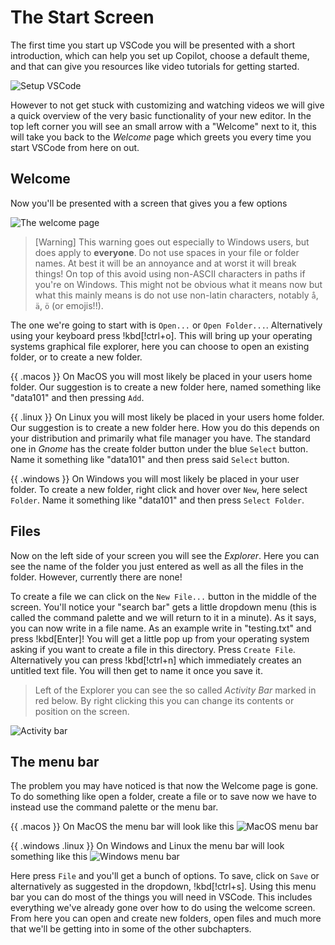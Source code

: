 # The Start Screen

The first time you start up VSCode you will be presented with a short
introduction, which can help you set up Copilot, choose a default theme, and
that can give you resources like video tutorials for getting started.

![Setup VSCode](/Assets/editor/intro.png)

However to not get stuck with customizing and watching videos we will give a
quick overview of the very basic functionality of your new editor. In the top
left corner you will see an small arrow with a "Welcome" next to it, this will
take you back to the _Welcome_ page which greets you every time you start VSCode
from here on out.

## Welcome

Now you'll be presented with a screen that gives you a few options

![The welcome page](/Assets/editor/welcome.png)

> [Warning]
> This warning goes out especially to Windows users, but does apply to
> **everyone**. Do not use spaces in your file or folder names. At best it will
> be an annoyance and at worst it will break things! 
> On top of this avoid using non-ASCII characters in paths if
> you're on Windows. This might not be obvious what it means now but what this
> mainly means is do not use non-latin characters, notably `å`, `ä`, `ö` (or
> emojis!!).

The one we're going to start with is `Open...` or `Open Folder...`.
Alternatively using your keyboard press !kbd[!ctrl+o]. This will bring up your
operating systems graphical file explorer, here you can choose to open an
existing folder, or to create a new folder.

{{ .macos }} On MacOS you will most likely be placed in your users home folder.
Our suggestion is to create a new folder here, named something like "data101"
and then pressing `Add`.

{{ .linux }} On Linux you will most likely be placed in your users home folder.
Our suggestion is to create a new folder here. How you do this depends on your
distribution and primarily what file manager you have. The standard one in
_Gnome_ has the create folder button under the blue `Select` button. Name it
something like "data101" and then press said `Select` button.

{{ .windows }} On Windows you will most likely be placed in your user folder.
To create a new folder, right click and hover over `New`, here select `Folder`.
Name it something like "data101" and then press `Select Folder`.


## Files

Now on the left side of your screen you will see the _Explorer_. Here you can
see the name of the folder you just entered as well as all the files in the
folder. However, currently there are none!

To create a file we can click on the `New File...` button in the middle of the
screen. You'll notice your "search bar" gets a little dropdown menu (this is
called the command palette and we will return to it in a minute). As it says,
you can now write in a file name. As an example write in "testing.txt" and
press !kbd[Enter]! You will get a little pop up from your operating system asking if
you want to create a file in this directory. Press `Create File`. Alternatively
you can press !kbd[!ctrl+n] which immediately creates an untitled text file.
You will then get to name it once you save it.

> Left of the Explorer you can see the so called _Activity Bar_ marked in red
> below. By right clicking this you can change its contents or position on the
> screen. 

![Activity bar](/Assets/editor/activity-bar.png)

## The menu bar
The problem you may have noticed is that now the Welcome page is gone. To do
something like open a folder, create a file or to save now we have to instead
use the command palette or the menu bar.

{{ .macos }} On MacOS the menu bar will look like this
![MacOS menu bar](/Assets/editor/menubar-macos.png)

{{ .windows .linux }} On Windows and Linux the menu bar will look something
like this
![Windows menu bar](/Assets/editor/menubar-lindows.png)

Here press `File` and you'll get a bunch of options. To save, click on `Save`
or alternatively as suggested in the dropdown, !kbd[!ctrl+s]. Using this menu
bar you can do most of the things you will need in VSCode. This includes
everything we've already gone over how to do using the welcome screen. From
here you can open and create new folders, open files and much more that we'll
be getting into in some of the other subchapters.
